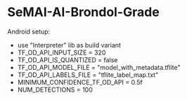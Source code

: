 # SeMAI-AI-Brondol-Grade

Android setup:
* use "Interpreter" lib as build variant
* TF_OD_API_INPUT_SIZE = 320
* TF_OD_API_IS_QUANTIZED = false
* TF_OD_API_MODEL_FILE = "model_with_metadata.tflite"
* TF_OD_API_LABELS_FILE = "tflite_label_map.txt"
* MINIMUM_CONFIDENCE_TF_OD_API = 0.5f
* NUM_DETECTIONS = 100
